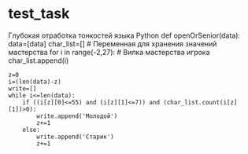 # test_task
Глубокая отработка тонкостей языка Python
def openOrSenior(data):
    data=[data]
    char_list=[] # Переменная для хранения значений мастерства
    for i in range(-2,27): # Вилка мастерства игрока
        char_list.append(i)
        
    z=0
    i=(len(data)-z)
    write=[]
    while i<=len(data):
        if ((i[z][0]<=55) and (i[z][1]<=7)) and (char_list.count(i[z][1])>0):
            write.append('Молодой')
            z+=1
        else:
            write.append('Старик')
            z+=1
